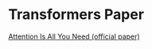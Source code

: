 # Transformers Paper
[Attention Is All You Need (official paper)](https://arxiv.org/pdf/1706.03762)
